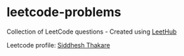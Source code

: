 # leetcode-problems
Collection of LeetCode questions - Created using [LeetHub](https://github.com/QasimWani/LeetHub)

Leetcode profile: [Siddhesh Thakare](https://leetcode.com/sidd5449/)
